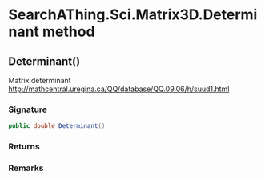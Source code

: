 # SearchAThing.Sci.Matrix3D.Determinant method
## Determinant()
Matrix determinant
            http://mathcentral.uregina.ca/QQ/database/QQ.09.06/h/suud1.html

### Signature
```csharp
public double Determinant()
```
### Returns

### Remarks

